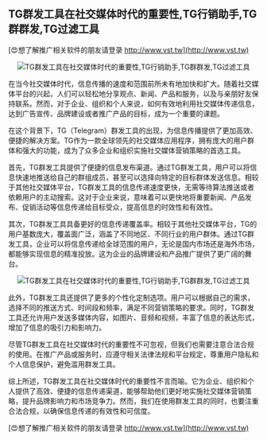 ## **TG群发工具在社交媒体时代的重要性,TG行销助手,TG群群发,TG过滤工具**

[😍想了解推广相关软件的朋友请登录 http://www.vst.tw](http://www.vst.tw)

 <center><img src="https://vst.tw/MP4/tuiguang/png/3.png" alt="TG群发工具在社交媒体时代的重要性,TG行销助手,TG群群发,TG过滤工具"></center>

在当今社交媒体时代，信息传播的速度和范围前所未有地加快和扩大。随着社交媒体平台的兴起，人们可以轻松地分享观点、新闻、产品和服务，以及与亲朋好友保持联系。然而，对于企业、组织和个人来说，如何有效地利用社交媒体传递信息，达到广告宣传、品牌建设或者推广产品的目标，成为一个重要的课题。

在这个背景下，TG（Telegram）群发工具的出现，为信息传播提供了更加高效、便捷的解决方案。TG作为一款全球领先的社交媒体应用程序，拥有庞大的用户群体和强大的功能，成为了众多企业和组织实施社交媒体营销策略的首选工具。

首先，TG群发工具提供了便捷的信息发布渠道。通过TG群发工具，用户可以将信息快速地推送给自己的群组成员，甚至可以选择向特定的目标群体发送信息。相较于其他社交媒体平台，TG群发工具的信息传递速度更快，无需等待算法推送或者依赖用户的主动搜索。这对于企业来说，意味着可以更快地将重要新闻、产品发布、促销活动等信息传递给目标受众，提高信息的时效性和有效性。

其次，TG群发工具具备更好的信息传递覆盖率。相较于其他社交媒体平台，TG的用户基数庞大，覆盖面广泛，涵盖了不同地区、不同行业的用户群体。通过TG群发工具，企业可以将信息传递给全球范围的用户，无论是国内市场还是海外市场，都能够实现信息的精准投放。这为企业的品牌建设和产品推广提供了更广阔的舞台。

 <center><img src="https://vst.tw/MP4/tuiguang/png/8.png" alt="TG群发工具在社交媒体时代的重要性,TG行销助手,TG群群发,TG过滤工具"></center>

此外，TG群发工具还提供了更多的个性化定制选项。用户可以根据自己的需求，选择不同的推送方式、时间段和频率，满足不同营销策略的要求。同时，TG群发工具还允许用户发送多媒体内容，如图片、音频和视频，丰富了信息的表达形式，增加了信息的吸引力和影响力。

尽管TG群发工具在社交媒体时代的重要性不可忽视，但我们也需要注意合法合规的使用。在推广产品或服务时，应遵守相关法律法规和平台规定，尊重用户隐私和个人信息保护，避免滥用群发工具。

综上所述，TG群发工具在社交媒体时代的重要性不言而喻。它为企业、组织和个人提供了高效、便捷的信息传递渠道，能够帮助他们更好地实施社交媒体营销策略，提升品牌影响力和市场竞争力。然而，我们在使用群发工具的同时，也要注重合法合规，以确保信息传递的有效性和可信度。

[😍想了解推广相关软件的朋友请登录 http://www.vst.tw](http://www.vst.tw)




